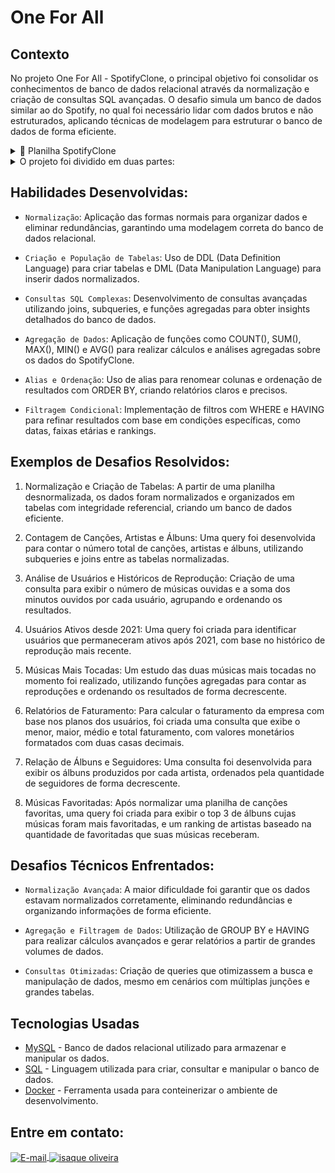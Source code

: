 # One For All
    
## Contexto

No projeto One For All - SpotifyClone, o principal objetivo foi consolidar os conhecimentos de banco de dados relacional através da normalização e criação de consultas SQL avançadas. O desafio simula um banco de dados similar ao do Spotify, no qual foi necessário lidar com dados brutos e não estruturados, aplicando técnicas de modelagem para estruturar o banco de dados de forma eficiente.

<details>
  <summary>🎲 Planilha SpotifyClone</summary>
  <div style="display:flex; justify-content:center;  align-items:center; width="100%">
  <img src="Preview/non-normalized-tables.png" alt="page1" width="100%" height="500"/>
  </div>
</details>

<details>
  <summary>O projeto foi dividido em duas partes:</summary>
  
  ## Parte 1: Normalização de Dados

Recebi uma planilha contendo informações de um banco de dados do SpotifyClone que estavam desnormalizadas e com redundâncias. O primeiro passo foi aplicar princípios de normalização para organizar os dados em diferentes tabelas, garantindo que as informações fossem armazenadas de maneira eficiente, sem duplicações e com integridade referencial. Esta etapa incluiu:

- Divisão de dados em tabelas relacionais.
  
- Definição de chaves primárias e chaves estrangeiras para criar relacionamentos entre tabelas.
  
- Garantia de que cada tabela estava no formato 3FN (Terceira Forma Normal), eliminando redundâncias e dependências parciais.
  
## Parte 2: Criação e Manipulação do Banco de Dados

Após a normalização, o próximo passo foi criar as tabelas no banco de dados SpotifyClone e populá-las com os dados fornecidos. Uma vez que o banco de dados foi estruturado, o foco se voltou para a criação de queries SQL avançadas que atendiam aos requisitos de consulta, agregação de dados e relatórios.

</details>

## Habilidades Desenvolvidas:

- `Normalização`: Aplicação das formas normais para organizar dados e eliminar redundâncias, garantindo uma modelagem correta do banco de dados relacional.
  
- `Criação e População de Tabelas`: Uso de DDL (Data Definition Language) para criar tabelas e DML (Data Manipulation Language) para inserir dados normalizados.
  
- `Consultas SQL Complexas`: Desenvolvimento de consultas avançadas utilizando joins, subqueries, e funções agregadas para obter insights detalhados do banco de dados.
  
- `Agregação de Dados`: Aplicação de funções como COUNT(), SUM(), MAX(), MIN() e AVG() para realizar cálculos e análises agregadas sobre os dados do SpotifyClone.
  
- `Alias e Ordenação`: Uso de alias para renomear colunas e ordenação de resultados com ORDER BY, criando relatórios claros e precisos.
  
- `Filtragem Condicional`: Implementação de filtros com WHERE e HAVING para refinar resultados com base em condições específicas, como datas, faixas etárias e rankings.
  
## Exemplos de Desafios Resolvidos:

1. Normalização e Criação de Tabelas: A partir de uma planilha desnormalizada, os dados foram normalizados e organizados em tabelas com integridade referencial, criando um banco de dados eficiente.

2. Contagem de Canções, Artistas e Álbuns: Uma query foi desenvolvida para contar o número total de canções, artistas e álbuns, utilizando subqueries e joins entre as tabelas normalizadas.

3. Análise de Usuários e Históricos de Reprodução: Criação de uma consulta para exibir o número de músicas ouvidas e a soma dos minutos ouvidos por cada usuário, agrupando e ordenando os resultados.

4. Usuários Ativos desde 2021: Uma query foi criada para identificar usuários que permaneceram ativos após 2021, com base no histórico de reprodução mais recente.

5. Músicas Mais Tocadas: Um estudo das duas músicas mais tocadas no momento foi realizado, utilizando funções agregadas para contar as reproduções e ordenando os resultados de forma decrescente.

6. Relatórios de Faturamento: Para calcular o faturamento da empresa com base nos planos dos usuários, foi criada uma consulta que exibe o menor, maior, médio e total faturamento, com valores monetários formatados com duas casas decimais.

7. Relação de Álbuns e Seguidores: Uma consulta foi desenvolvida para exibir os álbuns produzidos por cada artista, ordenados pela quantidade de seguidores de forma decrescente.

8. Músicas Favoritadas: Após normalizar uma planilha de canções favoritas, uma query foi criada para exibir o top 3 de álbuns cujas músicas foram mais favoritadas, e um ranking de artistas baseado na quantidade de favoritadas que suas músicas receberam.

## Desafios Técnicos Enfrentados:

- `Normalização Avançada`: A maior dificuldade foi garantir que os dados estavam normalizados corretamente, eliminando redundâncias e organizando informações de forma eficiente.

- `Agregação e Filtragem de Dados`: Utilização de GROUP BY e HAVING para realizar cálculos avançados e gerar relatórios a partir de grandes volumes de dados.

- `Consultas Otimizadas`: Criação de queries que otimizassem a busca e manipulação de dados, mesmo em cenários com múltiplas junções e grandes tabelas.

## Tecnologias Usadas

- [MySQL](https://www.mysql.com/) - Banco de dados relacional utilizado para armazenar e manipular os dados.
- [SQL](https://www.w3schools.com/sql/) - Linguagem utilizada para criar, consultar e manipular o banco de dados.
- [Docker](https://www.docker.com/) - Ferramenta usada para conteinerizar o ambiente de desenvolvimento.

## Entre em contato:
<a href="mailto:zazac3179@gmail.com" target="_blank">
  <img align="center" src="https://img.shields.io/badge/Gmail-D14836?style=for-the-badge&logo=gmail&logoColor=white" alt="E-mail" height="40" width="auto" />
</a>
<a href="https://www.linkedin.com/in/isaque-s-oliveira/" target="blank"><img align="center" src="https://raw.githubusercontent.com/rahuldkjain/github-profile-readme-generator/master/src/images/icons/Social/linked-in-alt.svg" alt="isaque oliveira" height="30" width="40" /></a>
